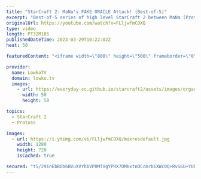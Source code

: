 ```yaml
---
title: "StarCraft 2: MaNa's FAKE ORACLE Attack! (Best-of-5)"
excerpt: "Best-of-5 series of high level StarCraft 2 between MaNa (Protoss) and SpeCial (Terran).  Support my work: https://patreon.com/lowkotv Lowko Merch: https://lowko.shop  My YouTube channels: @LowkoTV @LowkoTV @LowkoClips  Twitch livestream: https://twitch.tv/lowkotv Live most days 2-8 PM CET / CEST  The"
originalUrl: https://youtube.com/watch?v=FLljwfmCOXQ
type: video
length: PT32M18S
publishedDateTime: 2023-03-29T10:22:02Z
heat: 50

featuredContent: "<iframe width=\"800\" height=\"500\" frameborder=\"0\" src=\"https://www.youtube.com/embed/FLljwfmCOXQ\" allow=\"accelerometer; autoplay; encrypted-media; gyroscope; picture-in-picture\" allowfullscreen></iframe>"

provider:
  name: LowkoTV
  domain: lowko.tv
  images:
    - url: https://everyday-cc.github.io/starcraft2/assets/images/organizations/lowko.tv-50x50.jpg
      width: 50
      height: 50

topics:
  - StarCraft 2
  - Protoss

images:
  - url: https://i.ytimg.com/vi/FLljwfmCOXQ/maxresdefault.jpg
    width: 1280
    height: 720
    isCached: true

secured: "t5/29inEbBOb6BVuXVYhbVP0MTVgYPRX7OMkxtnOCcmrbiXWc0Q+RvS6U+YUbb5E/g6hHUlEEzrrJpvUXlaIuZ/nhl6724SjzShXlNVuoLQAkABzhYF2Hx8D/Hp+436nw4Wx1gtBbdEg2nxyRYv0z/tiGMVoLYmQ0iH2ASL6cYXRcz4vYzrQvsO+nI3f8Qe6fvjBBtJHywY9Ln5oYdvQuVZktO1/pNUOGQGD2AmQJlrFh1CYg2A+FpTIIKzG2ecMzOcEtlBwJlNhnywWRMgljs1am3g1GJIKn9VOsxQ3Ot+YqLqNBqcmyIeFTgy3SV+LjE79Ff3TigbNMDwk9AOD3Vku9naOaxrl8PkaZtFLwVcJoBJmnoYrok57xUFRCFi0b1MJz0JRKICkxnF/Ym3rTIrTdP3dYSjVzaEM58jaXa4=;EvT8vi8/pO/ebagFeNm1ng=="
---
```


